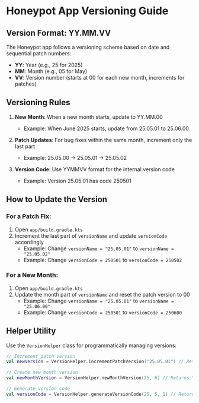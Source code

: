 # Honeypot App Versioning Guide

## Version Format: YY.MM.VV

The Honeypot app follows a versioning scheme based on date and sequential patch numbers:

- **YY**: Year (e.g., 25 for 2025)
- **MM**: Month (e.g., 05 for May)
- **VV**: Version number (starts at 00 for each new month, increments for patches)

## Versioning Rules

1. **New Month**: When a new month starts, update to YY.MM.00
   - Example: When June 2025 starts, update from 25.05.01 to 25.06.00

2. **Patch Updates**: For bug fixes within the same month, increment only the last part
   - Example: 25.05.00 → 25.05.01 → 25.05.02

3. **Version Code**: Use YYMMVV format for the internal version code
   - Example: Version 25.05.01 has code 250501

## How to Update the Version

### For a Patch Fix:

1. Open `app/build.gradle.kts`
2. Increment the last part of `versionName` and update `versionCode` accordingly
   - Example: Change `versionName = "25.05.01"` to `versionName = "25.05.02"`
   - Example: Change `versionCode = 250501` to `versionCode = 250502`

### For a New Month:

1. Open `app/build.gradle.kts`
2. Update the month part of `versionName` and reset the patch version to 00
   - Example: Change `versionName = "25.05.01"` to `versionName = "25.06.00"`
   - Example: Change `versionCode = 250501` to `versionCode = 250600`

## Helper Utility

Use the `VersionHelper` class for programmatically managing versions:

```kotlin
// Increment patch version
val newVersion = VersionHelper.incrementPatchVersion("25.05.01") // Returns "25.05.02"

// Create new month version
val newMonthVersion = VersionHelper.newMonthVersion(25, 6) // Returns "25.06.00"

// Generate version code
val versionCode = VersionHelper.generateVersionCode(25, 5, 1) // Returns 250501
``` 